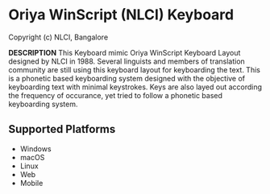 Oriya WinScript (NLCI) Keyboard
====================

Copyright (c) NLCI, Bangalore

__DESCRIPTION__
This Keyboard mimic Oriya WinScript Keyboard Layout designed by NLCI in 1988. Several linguists and members of translation community are still using this keyboard layout for keyboarding the text. This is a phonetic based keyboarding system designed with the objective of keyboarding text with minimal keystrokes. Keys are also layed out according the frequency of occurance, yet tried to follow a phonetic based keyboarding system.


## Supported Platforms
 * Windows
 * macOS
 * Linux
 * Web
 * Mobile
 
